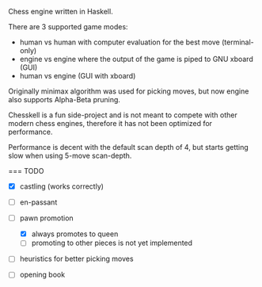 

Chess engine written in Haskell.

There are 3 supported game modes:
- human vs human with computer evaluation for the best move (terminal-only)
- engine vs engine where the output of the game is piped to GNU xboard (GUI)
- human vs engine (GUI with xboard)

Originally minimax algorithm was used for picking moves, but now engine also supports Alpha-Beta pruning.

Chesskell is a fun side-project and is not meant to compete with other modern chess engines, therefore it has not been optimized for performance.

Performance is decent with the default scan depth of 4, but starts getting slow when using 5-move scan-depth.


=== TODO
- [x] castling (works correctly)
- [ ] en-passant
- [ ] pawn promotion
   - [x] always promotes to queen
   - [ ] promoting to other pieces is not yet implemented
- [ ] heuristics for better picking moves
- [ ] opening book

